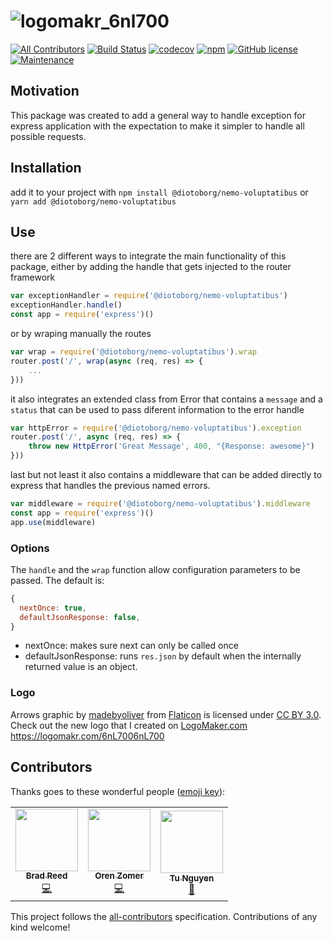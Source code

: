 # ![logomakr_6nl700](https://user-images.githubusercontent.com/3071208/28988724-97dc463a-7971-11e7-9cec-ffc06bcc9205.png)
[![All Contributors](https://img.shields.io/badge/all_contributors-1-orange.svg?style=flat-square)](#contributors)
[![Build Status](https://travis-ci.org/kanekotic/@diotoborg/nemo-voluptatibus.svg?branch=master)](https://travis-ci.org/kanekotic/@diotoborg/nemo-voluptatibus)
[![codecov](https://codecov.io/gh/kanekotic/@diotoborg/nemo-voluptatibus/branch/master/graph/badge.svg)](https://codecov.io/gh/kanekotic/@diotoborg/nemo-voluptatibus)
[![npm](https://img.shields.io/npm/dt/@diotoborg/nemo-voluptatibus.svg)](https://github.com/diotoborg/nemo-voluptatibus)
[![GitHub license](https://img.shields.io/github/license/kanekotic/@diotoborg/nemo-voluptatibus.svg)](https://github.com/diotoborg/nemo-voluptatibus/blob/master/LICENSE)
[![Maintenance](https://img.shields.io/badge/Maintained%3F-yes-green.svg)](https://GitHub.com/kanekotic/@diotoborg/nemo-voluptatibus/graphs/commit-activity)

## Motivation
This package was created to add a general way to handle exception for express application with the expectation to make it simpler to handle all possible requests.

## Installation
add it to your project with `npm install @diotoborg/nemo-voluptatibus` or `yarn add @diotoborg/nemo-voluptatibus`


## Use
there are 2 different ways to integrate the main functionality of this package, either by adding the handle that gets injected to the router framework

```js
var exceptionHandler = require('@diotoborg/nemo-voluptatibus')
exceptionHandler.handle()
const app = require('express')()
```

or by wraping manually the routes

```js
var wrap = require('@diotoborg/nemo-voluptatibus').wrap
router.post('/', wrap(async (req, res) => {
    ...
}))
```

it also integrates an extended class from Error that contains a `message` and a `status` that can be used to pass diferent information to the error handle

```js
var httpError = require('@diotoborg/nemo-voluptatibus').exception
router.post('/', async (req, res) => {
    throw new HttpError('Great Message', 400, "{Response: awesome}")
}))
```

last but not least it also contains a middleware that can be added directly to express that handles the previous named errors.

```js
var middleware = require('@diotoborg/nemo-voluptatibus').middleware
const app = require('express')()
app.use(middleware)
```

### Options

The `handle` and the `wrap` function allow configuration parameters to be passed. The default is:

```js
{
  nextOnce: true,
  defaultJsonResponse: false,
}
```

* nextOnce: makes sure next can only be called once
* defaultJsonResponse: runs `res.json` by default when the internally returned value is an object. 

### Logo

Arrows graphic by <a href="http://www.flaticon.com/authors/madebyoliver">madebyoliver</a> from <a href="http://www.flaticon.com/">Flaticon</a> is licensed under <a href="http://creativecommons.org/licenses/by/3.0/" title="Creative Commons BY 3.0">CC BY 3.0</a>. Check out the new logo that I created on <a href="http://logomakr.com" title="Logo Maker">LogoMaker.com</a> https://logomakr.com/6nL7006nL700
## Contributors

Thanks goes to these wonderful people ([emoji key](https://allcontributors.org/docs/en/emoji-key)):

<!-- ALL-CONTRIBUTORS-LIST:START - Do not remove or modify this section -->
<!-- prettier-ignore-start -->
<!-- markdownlint-disable -->
<table>
  <tr>
    <td align="center"><a href="http://www.bradreed.co.uk"><img src="https://avatars2.githubusercontent.com/u/627654?v=4?s=100" width="100px;" alt=""/><br /><sub><b>Brad Reed</b></sub></a><br /><a href="https://github.com/diotoborg/nemo-voluptatibus/commits?author=noisyscanner" title="Code">💻</a></td>
    <td align="center"><a href="https://github.com/ozomer"><img src="https://avatars1.githubusercontent.com/u/1161260?v=4?s=100" width="100px;" alt=""/><br /><sub><b>Oren Zomer</b></sub></a><br /><a href="https://github.com/diotoborg/nemo-voluptatibus/commits?author=ozomer" title="Code">💻</a></td>
    <td align="center"><a href="https://github.com/Nogias9x"><img src="https://avatars.githubusercontent.com/u/11822492?v=4?s=100" width="100px;" alt=""/><br /><sub><b>Tu Nguyen</b></sub></a><br /><a href="#ideas-Nogias9x" title="Ideas, Planning, & Feedback">🤔</a></td>
  </tr>
</table>

<!-- markdownlint-restore -->
<!-- prettier-ignore-end -->

<!-- ALL-CONTRIBUTORS-LIST:END -->

This project follows the [all-contributors](https://github.com/all-contributors/all-contributors) specification. Contributions of any kind welcome!
